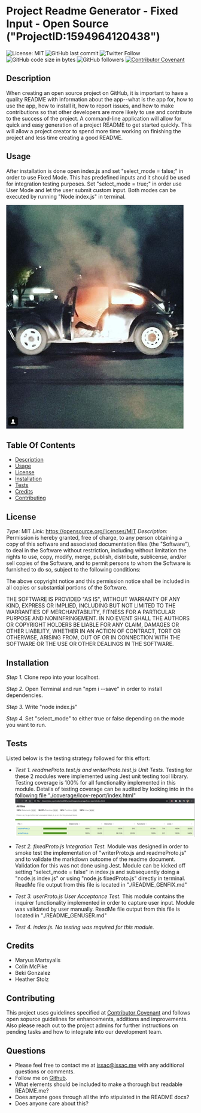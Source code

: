 # Project Readme Generator - Fixed Input - Open Source ("ProjectID:1594964120438")
![License: MIT](https://img.shields.io/badge/License-MIT-yellow.svg) ![GitHub last commit](https://img.shields.io/github/last-commit/carlosissac/mod09hwreadmegen) ![Twitter Follow](https://img.shields.io/twitter/follow/zzzakk_cccrlss?style=social) ![GitHub code size in bytes](https://img.shields.io/github/languages/code-size/carlosissac/mod09hwreadmegen) ![GitHub followers](https://img.shields.io/github/followers/carlosissac?style=social) [![Contributor Covenant](https://img.shields.io/badge/Contributor%20Covenant-v2.0%20adopted-ff69b4.svg)](code_of_conduct.md) 
## Description
When creating an open source project on GitHub, it is important to have a quality README with information about the app--what is the app for, how to use the app, how to install it, how to report issues, and how to make contributions so that other developers are more likely to use and contribute to the success of the project. A command-line application will allow for quick and easy generation of a project README to get started quickly. This will allow a project creator to spend more time working on finishing the project and less time creating a good README.
## Usage
After installation is done open index.js and set "select_mode = false;" in order to use Fixed Mode. This has predefined inputs and it should be used for integration testing purposes.
Set "select_mode = true;" in order use User Mode and let the user submit custom input. Both modes can be executed by running "Node index.js" in terminal.

![image](./assets/vw.jpg)
## Table Of Contents
* [Description](#Description)
* [Usage](#Usage)
* [License](#License)
* [Installation](#Installation)
* [Tests](#Tests)
* [Credits](#Credits)
* [Contributing](#Contributing)
## License
*Type:* MIT
*Link:* https://opensource.org/licenses/MIT
*Description:* Permission is hereby granted, free of charge, to any person obtaining a copy of this software and associated documentation files (the "Software"), to deal in the Software without restriction, including without limitation the rights to use, copy, modify, merge, publish, distribute, sublicense, and/or sell copies of the Software, and to permit persons to whom the Software is furnished to do so, subject to the following conditions:

The above copyright notice and this permission notice shall be included in all copies or substantial portions of the Software.

THE SOFTWARE IS PROVIDED "AS IS", WITHOUT WARRANTY OF ANY KIND, EXPRESS OR IMPLIED, INCLUDING BUT NOT LIMITED TO THE WARRANTIES OF MERCHANTABILITY, FITNESS FOR A PARTICULAR PURPOSE AND NONINFRINGEMENT. IN NO EVENT SHALL THE AUTHORS OR COPYRIGHT HOLDERS BE LIABLE FOR ANY CLAIM, DAMAGES OR OTHER LIABILITY, WHETHER IN AN ACTION OF CONTRACT, TORT OR OTHERWISE, ARISING FROM, OUT OF OR IN CONNECTION WITH THE SOFTWARE OR THE USE OR OTHER DEALINGS IN THE SOFTWARE.
## Installation
*Step 1.* Clone repo into your localhost.

*Step 2.* Open Terminal and run "npm i --save" in order to install dependencies.

*Step 3.* Write "node index.js"

*Step 4.* Set "select_mode" to either true or false depending on the mode you want to run.
## Tests
Listed below is the testing strategy followed for this effort:
* *Test 1.* _readmeProto.test.js and writerProto.test.js Unit Tests._
Testing for these 2 modules were implemented using Jest unit testing tool library.
Testing coverage is 100% for all functionality implemented in this module.
Details of testing coverage can be audited by looking into in the following file "./coverage/lcov-report/index.html"
![image](./assets/jest.jpg)

* *Test 2.* _fixedProto.js Integration Test._
Module was designed in order to smoke test the implementation of "writerProto.js and readmeProto.js" and to validate the markdown outcome of the readme document.
Validation for this was not done using Jest.
Module can be kicked off setting "select_mode = false" in index.js and subsequently doing a "node.js index.js" or using "node.js fixedProto.js" directly in terminal.
ReadMe file output from this file is located in "./README_GENFIX.md"

* *Test 3.* _userProto.js User Acceptance Test._
This module contains the inquirer functionality implemented in order to capture user input. Module was validated by user manually. ReadMe file output from this file is located in "./README_GENUSER.md"

* *Test 4.* _index.js. No testing was required for this module._
## Credits
* Maryus Martsyalis
* Colin McPike
* Beki Gonzalez
* Heather Stolz
## Contributing
This project uses guidelines specified at [Contributor Covenant](https://www.contributor-covenant.org/) and follows open sopurce guidelines for enhancements, additions and improvements.
Also please reach out to the project admins for further instructions on pending tasks and how to integrate into our development team.
## Questions
* Please feel free to contact me at issac@issac.me with any additional questions or comments.
* Follow me on [Github](https://github.com/carlosissac).
* What elements should be included to make a thorough but readable README.me?
* Does anyone goes through all the info stipulated in the README docs?
* Does anyone care about this?
